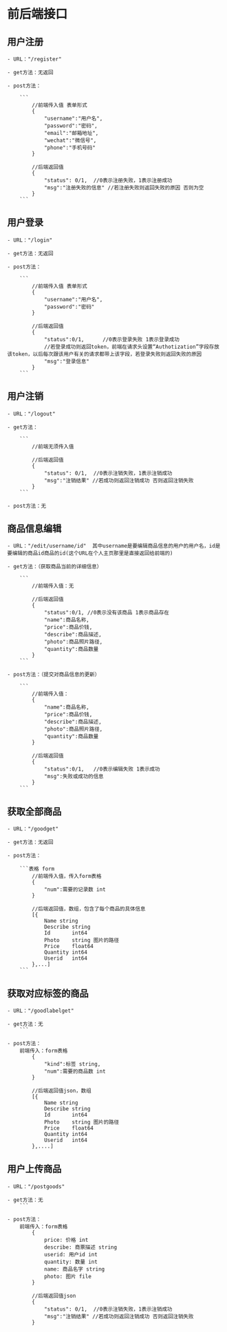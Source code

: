 # 前后端接口

## 用户注册

    - URL："/register"

    - get方法：无返回

    - post方法：

        ```
            //前端传入值 表单形式
            {
                "username":"用户名",
                "password":"密码",
                "email":"邮箱地址",
                "wechat":"微信号",
                "phone":"手机号码"
            }

            //后端返回值
            {
                "status": 0/1,  //0表示注册失败，1表示注册成功
                "msg":"注册失败的信息" //若注册失败则返回失败的原因 否则为空
            }
        ```

## 用户登录


    - URL："/login"

    - get方法：无返回

    - post方法：

        ```
            //前端传入值 表单形式
            {
                "username":"用户名",
                "password":"密码"
            }

            //后端返回值
            {
                "status":0/1,      //0表示登录失败 1表示登录成功
                //若登录成功则返回token，前端在请求头设置“Authotization”字段存放该token，以后每次跟该用户有关的请求都带上该字段，若登录失败则返回失败的原因
                "msg":"登录信息"    
            }
        ```

## 用户注销

    - URL："/logout"

    - get方法：

        ```
            //前端无须传入值

            //后端返回值
            {
                "status": 0/1,  //0表示注销失败，1表示注销成功
                "msg":"注销结果" //若成功则返回注销成功 否则返回注销失败
            }
        ```

    - post方法：无

## 商品信息编辑

    - URL："/edit/username/id"  其中username是要编辑商品信息的用户的用户名，id是要编辑的商品id商品的id(这个URL在个人主页那里是直接返回给前端的)

    - get方法：（获取商品当前的详细信息）

        ```
            //前端传入值：无

            //后端返回值
            {
                "status":0/1, //0表示没有该商品 1表示商品存在
                "name":商品名称,
                "price":商品价钱,
                "describe":商品描述,
                "photo":商品照片路径,
                "quantity":商品数量
            }
        ```

    - post方法：（提交对商品信息的更新）

        ```
            //前端传入值：
            {
                "name":商品名称,
                "price":商品价钱,
                "describe":商品描述,
                "photo":商品照片路径,
                "quantity":商品数量
            }

            //后端返回值
            {
                "status":0/1,   //0表示编辑失败 1表示成功
                "msg":失败或成功的信息
            }
        ```

## 获取全部商品

    - URL："/goodget"

    - get方法：无返回

    - post方法：

        ```表格 form
            //前端传入值，传入form表格
            {
                "num":需要的记录数 int
            }

            //后端返回值，数组，包含了每个商品的具体信息
            [{
                Name string 
                Describe string 
                Id       int64 
                Photo    string 图片的路径
                Price    float64
                Quantity int64 
                Userid   int64
            },...]
        ```

## 获取对应标签的商品

    - URL："/goodlabelget"

    - get方法：无
        ```

    - post方法：
        前端传入：form表格
            {
                "kind":标签 string,
                "num":需要的商品数 int
            }

            //后端返回值json，数组
            [{
                Name string 
                Describe string 
                Id       int64 
                Photo    string 图片的路径
                Price    float64
                Quantity int64 
                Userid   int64
            },....]

## 用户上传商品

    - URL："/postgoods"

    - get方法：无
        ```

    - post方法：
        前端传入：form表格
            {
                price: 价格 int
                describe: 商票描述 string
                userid: 用户id int
                quantity: 数量 int
                name: 商品名字 string
                photo: 图片 file
            }

            //后端返回值json
            {
                "status": 0/1,  //0表示注销失败，1表示注销成功
                "msg":"注销结果" //若成功则返回注销成功 否则返回注销失败
            }
